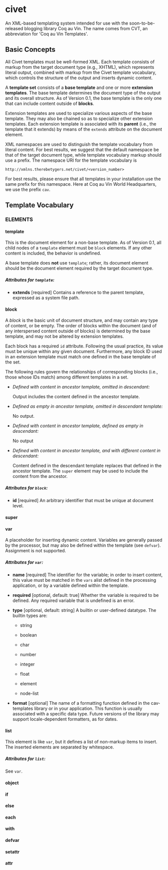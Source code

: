 civet
=====

An XML-based templating system intended for use with the soon-to-be-released
blogging library Coq au Vin. The name comes from CVT, an abbreviation for
'Coq au Vin Templates'.


Basic Concepts
--------------

All Civet templates must be well-formed XML. Each template consists of
markup from the target document type (e.g., XHTML), which represents literal
output, combined with markup from the Civet template vocabulary, which
controls the structure of the output and inserts dynamic content.

A **template set** consists of a **base template** and one or more
**extension templates**. The base template determines the document type of
the output and its overall structure. As of Version 0.1, the base template
is the only one that can include content outside of **blocks**.

Extension templates are used to specialize various aspects of the base
template. They may also be chained so as to specialize other extension
templates. Each extension template is associated with its **parent** (i.e.,
the template that it extends) by means of the `extends` attribute on the
document element.

XML namespaces are used to distinguish the template vocabulary from literal
content. For best results, we suggest that the default namespace be that of
the target document type, while template vocabulary markup should use a
prefix. The namespace URI for the template vocabulary is

    http://xmlns.therebetygers.net/civet/<version_number>

For best results, please ensure that all templates in your installation use
the same prefix for this namespace. Here at Coq au Vin World Headquarters,
we use the prefix `cav`.



Template Vocabulary
-------------------

### ELEMENTS

#### template

This is the document element for a non-base template. As of Version 0.1, all
child nodes of a `template` element must be `block` elements. If any other
content is included, the behavior is undefined.

A base template does **not** use `template`; rather, its document element
should be the document element required by the target document type.

##### Attributes for `template`:

- **extends** [required] Contains a reference to the parent template, expressed
  as a system file path.


#### block

A *block* is the basic unit of document structure, and may contain any type
of content, or be empty. The order of blocks within the document (and of any
interspersed content outside of blocks) is determined by the base template,
and may not be altered by extension templates.

Each block has a required `id` attribute. Following the usual practice, its
value must be unique within any given document. Furthermore, any block ID
used in an extension template must match one defined in the base template of
the set.

The following rules govern the relationships of corresponding blocks (i.e.,
those whose IDs match) among different templates in a set.

- *Defined with content in ancestor template, omitted in descendant:*

  Output includes the content defined in the ancestor template.

- *Defined as empty in ancestor template, omitted in descendant template:*

  No output.

- *Defined with content in ancestor template, defined as empty in descendant:*

  No output

- *Defined with content in ancestor template, and with different content in
  descendant:*

  Content defined in the descendant template replaces that defined in the
  ancestor template. The `super` element may be used to include the content
  from the ancestor.

##### Attributes for `block`:

- **id** [required] An arbitrary identifier that must be unique at document
  level.


#### super

#### var

A placeholder for inserting dynamic content. Variables are generally passed
by the processor, but may also be defined within the template (see
`defvar`). Assignment is not supported.

##### Attributes for `var`:

- **name** [required] The identifier for the variable; in order to insert
  content, this value must be matched in the `vars` alist defined in the
  processing application, or by a variable defined within the template.

- **required** [optional, default: true] Whether the variable is required to
  be defined. Any required variable that is undefined is an error.

- **type** [optional, default: string] A builtin or user-defined datatype.
  The builtin types are:

    + string

    + boolean

    + char

    + number

    + integer

    + float

    + element

    + node-list

- **format** [optional] The name of a formatting function defined in the
  cav-templates library or in your application. This function is usually
  associated with a specific data type. Future versions of the library may
  support locale-dependent formatters, as for dates.


#### list

This element is like `var`, but it defines a list of non-markup items to
insert. The inserted elements are separated by whitespace.

##### Attributes for `list`:

See `var`.


#### object


#### if


#### else


#### each


#### with


#### defvar


#### setattr


#### attr
